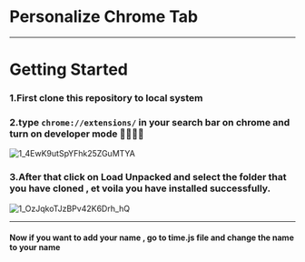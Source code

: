 # Personalize Chrome Tab 
<hr></hr>

# Getting Started
 ### 1.First clone this repository to local system
  
 ### 2.type ```chrome://extensions/```   in your search bar on chrome and turn on developer mode 👩‍💻👨‍💻

![1_4EwK9utSpYFhk25ZGuMTYA](https://user-images.githubusercontent.com/88817533/184325201-9efdaf3b-b038-437f-b854-b620fd792310.gif)

### 3.After that click on Load Unpacked and select the folder that you have cloned , et voila you have installed successfully.

![1_OzJqkoTJzBPv42K6Drh_hQ](https://user-images.githubusercontent.com/88817533/184326805-a9f1c3db-e41b-4d89-a668-c0d9d1919367.gif)
<hr>

#### Now if you want to add your name , go to time.js file and change the name to your name 
